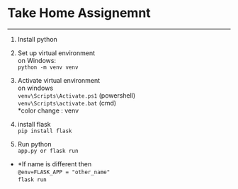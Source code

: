 # Take Home Assignemnt
<hr>

1. Install python

2. Set up virtual environment
    <br>
    on Windows:
    <br>
    ` python -m venv venv ` 

3. Activate virtual environment
    <br>
    on windows 
    <br>
    ` venv\Scripts\Activate.ps1 ` (powershell)
    <br>
    ` venv\Scripts\activate.bat ` (cmd)
    <br>
    *color change : venv

4. install flask 
    <br>
    ` pip install flask `

5. Run python
    <br> 
         ` app.py or flask run `
        
* *If name is different then
        <br>
         ` @env=FLASK_APP = "other_name" `
         <br>
         ` flask run `
